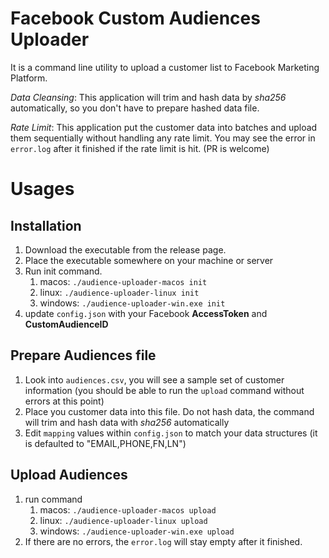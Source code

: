 # Facebook Custom Audiences Uploader
It is a command line utility to upload a customer list to Facebook Marketing Platform.

_Data Cleansing_: This application will trim and hash data by _sha256_ automatically, so you don't have to prepare hashed data file.

_Rate Limit_: This application put the customer data into batches and upload them sequentially without handling any rate limit. You may see the error in `error.log` after it finished if the rate limit is hit. (PR is welcome)

# Usages

## Installation

1. Download the executable from the release page.
2. Place the executable somewhere on your machine or server
3. Run init command.
   1. macos: `./audience-uploader-macos init`
   2. linux: `./audience-uploader-linux init`
   3. windows: `./audience-uploader-win.exe init`
4. update `config.json` with your Facebook __AccessToken__ and __CustomAudienceID__

## Prepare Audiences file
1. Look into `audiences.csv`, you will see a sample set of customer information (you should be able to run the `upload` command without errors at this point)
2. Place you customer data into this file. Do not hash data, the command will trim and hash data with _sha256_ automatically
3. Edit `mapping` values within `config.json` to match your data structures (it is defaulted to "EMAIL,PHONE,FN,LN")

## Upload Audiences
1. run command
   1. macos: `./audience-uploader-macos upload`
   2. linux: `./audience-uploader-linux upload`
   3. windows: `./audience-uploader-win.exe upload`
2. If there are no errors, the `error.log` will stay empty after it finished.
